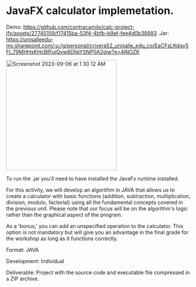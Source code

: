 # JavaFX calculator implemetation.

Demo:
https://github.com/contracamilo/calc-project-jfx/assets/27745159/f17415ba-53f4-4bfb-b9af-fee4d0b38893
.Jar: 
https://unisalleedu-my.sharepoint.com/:u:/g/personal/crivera52_unisalle_edu_co/EaCFsLKdqy5Fl_79MHHsKHcBfFuiQvw8DllpYSNP0A2giw?e=4jNOZK 

<img width="302" alt="Screenshot 2023-09-06 at 1 30 12 AM" src="https://github.com/contracamilo/calc-project-jfx/assets/27745159/180a0ca7-738f-47bb-8d9d-775dcf902d5d">


To run the .jar you'll need to have installed the JavaFx runtime installed.

For this activity, we will develop an algorithm in JAVA that allows us to create a calculator with basic functions (addition, subtraction, multiplication, division, modulo, factorial) using all the fundamental concepts covered in the previous unit. Please note that our focus will be on the algorithm's logic rather than the graphical aspect of the program.

As a 'bonus,' you can add an unspecified operation to the calculator. This option is not mandatory but will give you an advantage in the final grade for the workshop as long as it functions correctly.

Format: JAVA

Development: Individual

Deliverable: Project with the source code and executable file compressed in a ZIP archive.
